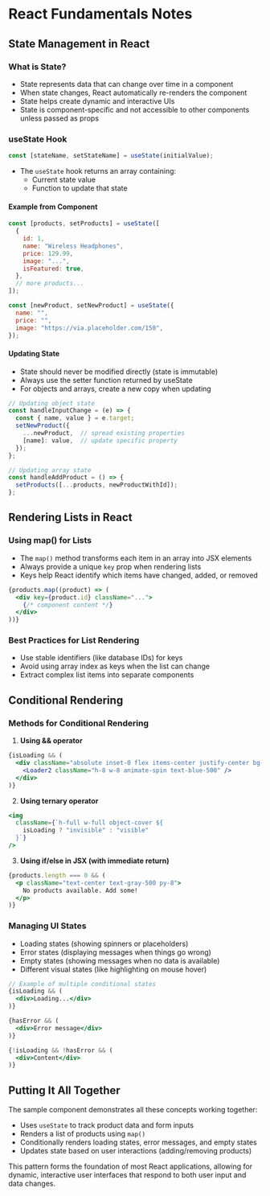 # React Fundamentals Notes

## State Management in React

### What is State?
- State represents data that can change over time in a component
- When state changes, React automatically re-renders the component
- State helps create dynamic and interactive UIs
- State is component-specific and not accessible to other components unless passed as props

### useState Hook

```jsx
const [stateName, setStateName] = useState(initialValue);
```

- The `useState` hook returns an array containing:
  - Current state value
  - Function to update that state

#### Example from Component
```jsx
const [products, setProducts] = useState([
  {
    id: 1,
    name: "Wireless Headphones",
    price: 129.99,
    image: "...",
    isFeatured: true,
  },
  // more products...
]);

const [newProduct, setNewProduct] = useState({
  name: "",
  price: "",
  image: "https://via.placeholder.com/150",
});
```

#### Updating State
- State should never be modified directly (state is immutable)
- Always use the setter function returned by useState
- For objects and arrays, create a new copy when updating

```jsx
// Updating object state
const handleInputChange = (e) => {
  const { name, value } = e.target;
  setNewProduct({
    ...newProduct,  // spread existing properties
    [name]: value,  // update specific property
  });
};

// Updating array state
const handleAddProduct = () => {
  setProducts([...products, newProductWithId]);
};
```

## Rendering Lists in React

### Using map() for Lists
- The `map()` method transforms each item in an array into JSX elements
- Always provide a unique `key` prop when rendering lists
- Keys help React identify which items have changed, added, or removed

```jsx
{products.map((product) => (
  <div key={product.id} className="...">
    {/* component content */}
  </div>
))}
```

### Best Practices for List Rendering
- Use stable identifiers (like database IDs) for keys
- Avoid using array index as keys when the list can change
- Extract complex list items into separate components

## Conditional Rendering

### Methods for Conditional Rendering

1. **Using && operator**
```jsx
{isLoading && (
  <div className="absolute inset-0 flex items-center justify-center bg-gray-100">
    <Loader2 className="h-8 w-8 animate-spin text-blue-500" />
  </div>
)}
```

2. **Using ternary operator**
```jsx
<img
  className={`h-full w-full object-cover ${
    isLoading ? "invisible" : "visible"
  }`}
/>
```

3. **Using if/else in JSX (with immediate return)**
```jsx
{products.length === 0 && (
  <p className="text-center text-gray-500 py-8">
    No products available. Add some!
  </p>
)}
```

### Managing UI States
- Loading states (showing spinners or placeholders)
- Error states (displaying messages when things go wrong)
- Empty states (showing messages when no data is available)
- Different visual states (like highlighting on mouse hover)

```jsx
// Example of multiple conditional states
{isLoading && (
  <div>Loading...</div>
)}

{hasError && (
  <div>Error message</div>
)}

{!isLoading && !hasError && (
  <div>Content</div>
)}
```

## Putting It All Together

The sample component demonstrates all these concepts working together:
- Uses `useState` to track product data and form inputs
- Renders a list of products using `map()`
- Conditionally renders loading states, error messages, and empty states
- Updates state based on user interactions (adding/removing products)

This pattern forms the foundation of most React applications, allowing for dynamic, interactive user interfaces that respond to both user input and data changes.